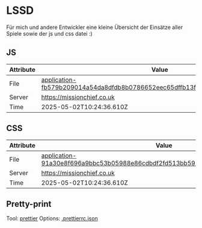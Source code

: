 # LSSD

Für mich und andere Entwickler eine kleine Übersicht der Einsätze aller Spiele sowie der js und css datei :)

<!-- automated -->

## JS

| Attribute | Value                                                                                                                                                                                                |
| --------- | ---------------------------------------------------------------------------------------------------------------------------------------------------------------------------------------------------- |
| File      | [application-fb579b209014a54da8dfdb8b0786652eec65dffb13f47fb6b1b43c32caf67a85.js](https://missionchief.co.uk/assets/application-fb579b209014a54da8dfdb8b0786652eec65dffb13f47fb6b1b43c32caf67a85.js) |
| Server    | https://missionchief.co.uk                                                                                                                                                                           |
| Time      | 2025-05-02T10:24:36.610Z                                                                                                                                                                             |

## CSS

| Attribute | Value                                                                                                                                                                                                  |
| --------- | ------------------------------------------------------------------------------------------------------------------------------------------------------------------------------------------------------ |
| File      | [application-91a30e8f696a9bbc53b05988e86cdbdf2fd513bb59338eddf990209e389a6daf.css](https://missionchief.co.uk/assets/application-91a30e8f696a9bbc53b05988e86cdbdf2fd513bb59338eddf990209e389a6daf.css) |
| Server    | https://missionchief.co.uk                                                                                                                                                                             |
| Time      | 2025-05-02T10:24:36.610Z                                                                                                                                                                               |

## Pretty-print

Tool: [prettier](https://prettier.io)
Options: [.prettierrc.json](./.prettierrc.json)

<!-- /automated -->
